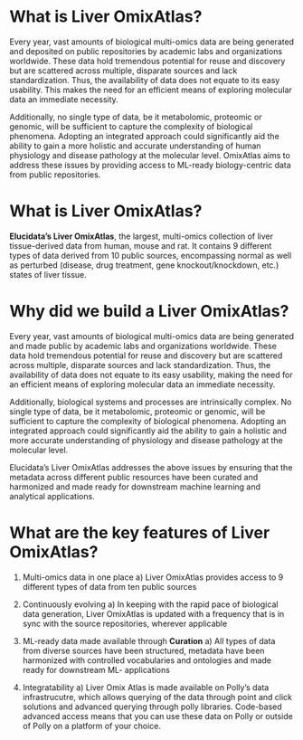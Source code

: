 # What is Liver OmixAtlas?

Every year, vast amounts of biological multi-omics data are being generated and deposited on public repositories by academic labs and organizations worldwide. These data hold tremendous potential for reuse and discovery but are scattered across multiple, disparate sources and lack standardization. Thus, the availability of data does not equate to its easy usability. This makes the need for an efficient means of exploring molecular data an immediate necessity. 

Additionally, no single type of data, be it metabolomic, proteomic or genomic, will be sufficient to capture the complexity of biological phenomena. Adopting an integrated approach could significantly aid the ability to gain a more holistic and accurate understanding of human physiology and disease pathology at the molecular level. 
OmixAtlas aims to address these issues by providing access to ML-ready biology-centric data from public repositories.

# What is Liver OmixAtlas?

**Elucidata’s Liver OmixAtlas**, the largest, multi-omics collection of liver tissue-derived data from human, mouse and rat. It contains 9 different types of data derived from 10 public sources, encompassing normal as well as perturbed (disease, drug treatment, gene knockout/knockdown, etc.) states of liver tissue.

# Why did we build a Liver OmixAtlas?

Every year, vast amounts of biological multi-omics data are being generated and made public by academic labs and organizations worldwide. These data hold tremendous potential for reuse and discovery but are scattered across multiple, disparate sources and lack standardization. Thus, the availability of data does not equate to its easy usability, making the need for an efficient means of exploring molecular data an immediate necessity. 

Additionally, biological systems and processes are intrinsically complex. No single type of data, be it metabolomic, proteomic or genomic, will be sufficient to capture the complexity of biological phenomena. Adopting an integrated approach could significantly aid the ability to gain a holistic and more accurate understanding of physiology and disease pathology at the molecular level. 

Elucidata’s Liver OmixAtlas addresses the above issues by ensuring that the metadata across different public resources have been curated and harmonized and made ready for downstream machine learning and analytical applications.

# What are the key features of Liver OmixAtlas?

1. Multi-omics data in one place
  a) Liver OmixAtlas provides access to 9 different types of data from ten public sources

2. Continuously evolving
  a) In keeping with the rapid pace of biological data generation, Liver OmixAtlas is updated with a frequency that is in sync with the source repositories, wherever applicable

3. ML-ready data made available through **Curation**
  a) All types of data from diverse sources have been structured, metadata have been harmonized with controlled vocabularies and ontologies and made ready for downstream ML- applications

4. Integratability
  a) Liver Omix Atlas is made available on Polly’s data infrastrucutre, which allows querying of the data through point and click solutions and advanced querying through polly libraries. Code-based advanced access means that you can use these data on Polly or outside of Polly on a platform of your choice.


